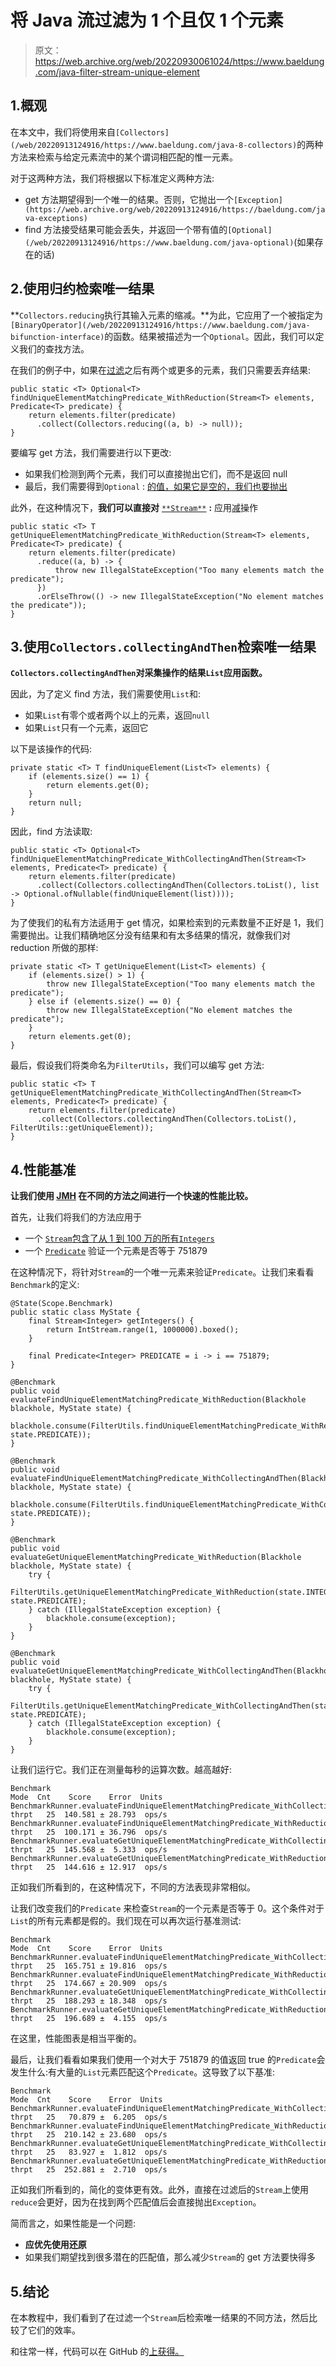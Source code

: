 # 将 Java 流过滤为 1 个且仅 1 个元素

> 原文：<https://web.archive.org/web/20220930061024/https://www.baeldung.com/java-filter-stream-unique-element>

## 1.概观

在本文中，我们将使用来自`[Collectors](/web/20220913124916/https://www.baeldung.com/java-8-collectors)`的两种方法来检索与给定元素流中的某个谓词相匹配的惟一元素。

对于这两种方法，我们将根据以下标准定义两种方法:

*   get 方法期望得到一个唯一的结果。否则，它抛出一个`[Exception](https://web.archive.org/web/20220913124916/https://baeldung.com/java-exceptions)`
*   find 方法接受结果可能会丢失，并返回一个带有值的`[Optional](/web/20220913124916/https://www.baeldung.com/java-optional)`(如果存在的话)

## 2.使用归约检索唯一结果

**`Collectors.reducing`执行其输入元素的缩减。**为此，它应用了一个被指定为`[BinaryOperator](/web/20220913124916/https://www.baeldung.com/java-bifunction-interface)`的函数。结果被描述为一个`Optional`。因此，我们可以定义我们的查找方法。

在我们的例子中，如果在[过滤](/web/20220913124916/https://www.baeldung.com/java-stream-filter-lambda)之后有两个或更多的元素，我们只需要丢弃结果:

```
public static <T> Optional<T> findUniqueElementMatchingPredicate_WithReduction(Stream<T> elements, Predicate<T> predicate) {
    return elements.filter(predicate)
      .collect(Collectors.reducing((a, b) -> null));
}
```

要编写 get 方法，我们需要进行以下更改:

*   如果我们检测到两个元素，我们可以直接抛出它们，而不是返回 null
*   最后，我们需要得到`Optional` : [的值，如果它是空的，我们也要抛出](/web/20220913124916/https://www.baeldung.com/java-optional-throw-exception)

此外，在这种情况下，**我们可以直接对** [`**Stream**`](/web/20220913124916/https://www.baeldung.com/java-8-streams) **:** 应用[减](/web/20220913124916/https://www.baeldung.com/java-stream-reduce)操作

```
public static <T> T getUniqueElementMatchingPredicate_WithReduction(Stream<T> elements, Predicate<T> predicate) {
    return elements.filter(predicate)
      .reduce((a, b) -> {
          throw new IllegalStateException("Too many elements match the predicate");
      })
      .orElseThrow(() -> new IllegalStateException("No element matches the predicate"));
}
```

## 3.使用`Collectors.collectingAndThen`检索唯一结果

**`Collectors.collectingAndThen`对采集操作的结果`List`应用函数。**

因此，为了定义 find 方法，我们需要使用`List`和:

*   如果`List`有零个或者两个以上的元素，返回`null`
*   如果`List`只有一个元素，返回它

以下是该操作的代码:

```
private static <T> T findUniqueElement(List<T> elements) {
    if (elements.size() == 1) {
        return elements.get(0);
    }
    return null;
}
```

因此，find 方法读取:

```
public static <T> Optional<T> findUniqueElementMatchingPredicate_WithCollectingAndThen(Stream<T> elements, Predicate<T> predicate) {
    return elements.filter(predicate)
      .collect(Collectors.collectingAndThen(Collectors.toList(), list -> Optional.ofNullable(findUniqueElement(list))));
}
```

为了使我们的私有方法适用于 get 情况，如果检索到的元素数量不正好是 1，我们需要抛出。让我们精确地区分没有结果和有太多结果的情况，就像我们对 reduction 所做的那样:

```
private static <T> T getUniqueElement(List<T> elements) {
    if (elements.size() > 1) {
        throw new IllegalStateException("Too many elements match the predicate");
    } else if (elements.size() == 0) {
        throw new IllegalStateException("No element matches the predicate");
    }
    return elements.get(0);
}
```

最后，假设我们将类命名为`FilterUtils`，我们可以编写 get 方法:

```
public static <T> T getUniqueElementMatchingPredicate_WithCollectingAndThen(Stream<T> elements, Predicate<T> predicate) {
    return elements.filter(predicate)
      .collect(Collectors.collectingAndThen(Collectors.toList(), FilterUtils::getUniqueElement));
}
```

## 4.性能基准

**让我们使用 [JMH](/web/20220913124916/https://www.baeldung.com/java-microbenchmark-harness) 在不同的方法之间进行一个快速的性能比较。**

首先，让我们将我们的方法应用于

*   一个 [`Stream`包含了从 1 到 100 万的所有`Integers`](/web/20220913124916/https://www.baeldung.com/java-intstream-convert)
*   一个 [`Predicate`](/web/20220913124916/https://www.baeldung.com/java-predicate-chain) 验证一个元素是否等于 751879

在这种情况下，将针对`Stream`的一个唯一元素来验证`Predicate`。让我们来看看`Benchmark`的定义:

```
@State(Scope.Benchmark)
public static class MyState {
    final Stream<Integer> getIntegers() { 
        return IntStream.range(1, 1000000).boxed();
    }

    final Predicate<Integer> PREDICATE = i -> i == 751879;
}

@Benchmark
public void evaluateFindUniqueElementMatchingPredicate_WithReduction(Blackhole blackhole, MyState state) {
    blackhole.consume(FilterUtils.findUniqueElementMatchingPredicate_WithReduction(state.INTEGERS.stream(), state.PREDICATE));
}

@Benchmark
public void evaluateFindUniqueElementMatchingPredicate_WithCollectingAndThen(Blackhole blackhole, MyState state) {
    blackhole.consume(FilterUtils.findUniqueElementMatchingPredicate_WithCollectingAndThen(state.INTEGERS.stream(), state.PREDICATE));
}

@Benchmark
public void evaluateGetUniqueElementMatchingPredicate_WithReduction(Blackhole blackhole, MyState state) {
    try {
        FilterUtils.getUniqueElementMatchingPredicate_WithReduction(state.INTEGERS.stream(), state.PREDICATE);
    } catch (IllegalStateException exception) {
        blackhole.consume(exception);
    }
}

@Benchmark
public void evaluateGetUniqueElementMatchingPredicate_WithCollectingAndThen(Blackhole blackhole, MyState state) {
    try {
        FilterUtils.getUniqueElementMatchingPredicate_WithCollectingAndThen(state.INTEGERS.stream(), state.PREDICATE);
    } catch (IllegalStateException exception) {
        blackhole.consume(exception);
    }
}
```

让我们运行它。我们正在测量每秒的运算次数。越高越好:

```
Benchmark                                                                          Mode  Cnt    Score    Error  Units
BenchmarkRunner.evaluateFindUniqueElementMatchingPredicate_WithCollectingAndThen  thrpt   25  140.581 ± 28.793  ops/s
BenchmarkRunner.evaluateFindUniqueElementMatchingPredicate_WithReduction          thrpt   25  100.171 ± 36.796  ops/s
BenchmarkRunner.evaluateGetUniqueElementMatchingPredicate_WithCollectingAndThen   thrpt   25  145.568 ±  5.333  ops/s
BenchmarkRunner.evaluateGetUniqueElementMatchingPredicate_WithReduction           thrpt   25  144.616 ± 12.917  ops/s
```

正如我们所看到的，在这种情况下，不同的方法表现非常相似。

让我们改变我们的`Predicate` 来检查`Stream`的一个元素是否等于 0。这个条件对于`List`的所有元素都是假的。我们现在可以再次运行基准测试:

```
Benchmark                                                                          Mode  Cnt    Score    Error  Units
BenchmarkRunner.evaluateFindUniqueElementMatchingPredicate_WithCollectingAndThen  thrpt   25  165.751 ± 19.816  ops/s
BenchmarkRunner.evaluateFindUniqueElementMatchingPredicate_WithReduction          thrpt   25  174.667 ± 20.909  ops/s
BenchmarkRunner.evaluateGetUniqueElementMatchingPredicate_WithCollectingAndThen   thrpt   25  188.293 ± 18.348  ops/s
BenchmarkRunner.evaluateGetUniqueElementMatchingPredicate_WithReduction           thrpt   25  196.689 ±  4.155  ops/s
```

在这里，性能图表是相当平衡的。

最后，让我们看看如果我们使用一个对大于 751879 的值返回 true 的`Predicate`会发生什么:有大量的`List`元素匹配这个`Predicate`。这导致了以下基准:

```
Benchmark                                                                          Mode  Cnt    Score    Error  Units
BenchmarkRunner.evaluateFindUniqueElementMatchingPredicate_WithCollectingAndThen  thrpt   25   70.879 ±  6.205  ops/s
BenchmarkRunner.evaluateFindUniqueElementMatchingPredicate_WithReduction          thrpt   25  210.142 ± 23.680  ops/s
BenchmarkRunner.evaluateGetUniqueElementMatchingPredicate_WithCollectingAndThen   thrpt   25   83.927 ±  1.812  ops/s
BenchmarkRunner.evaluateGetUniqueElementMatchingPredicate_WithReduction           thrpt   25  252.881 ±  2.710  ops/s
```

正如我们所看到的，简化的变体更有效。此外，直接在过滤后的`Stream`上使用`reduce`会更好，因为在找到两个匹配值后会直接抛出`Exception`。

简而言之，如果性能是一个问题:

*   **应优先使用还原**
*   如果我们期望找到很多潜在的匹配值，那么减少`Stream`的 get 方法要快得多

## 5.结论

在本教程中，我们看到了在过滤一个`Stream`后检索唯一结果的不同方法，然后比较了它们的效率。

和往常一样，代码可以在 GitHub 的[上获得。](https://web.archive.org/web/20220913124916/https://github.com/eugenp/tutorials/tree/master/core-java-modules/core-java-streams-4)